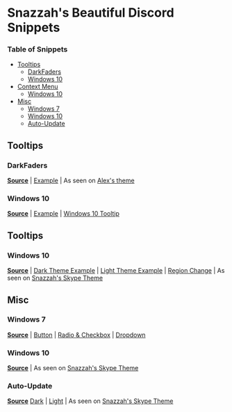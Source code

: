 # Snazzah's Beautiful Discord Snippets
### Table of Snippets
- [Tooltips](#Tooltips)
  - [DarkFaders](#darkfaders)
  - [Windows 10](#tt/windows10)
- [Context Menu](#context-menu)
  - [Windows 10](#cm/windows10)
- [Misc](#misc)
  - [Windows 7](#windows7)
  - [Windows 10](#mi/windows7)
  - [Auto-Update](#autoupdate)

## <a name="tooltips"></a>Tooltips
### <a name="darkfaders"></a>DarkFaders
**[Source](https://github.com/SnazzyPine25/BeautifulDiscordSnippets/blob/master/Tooltips/DarkFaders.css)** | 
[Example](http://i.imgur.com/VDhl9Q1.gif) | As seen on [Alex's theme](https://github.com/AlexFlipnote/Discord_Theme)

### <a name="tt/windows10"></a>Windows 10
**[Source](https://github.com/SnazzyPine25/BeautifulDiscordSnippets/blob/master/Tooltips/Windows10.css)** | 
[Example](http://i.imgur.com/AaUWFVu.png) | [Windows 10 Tooltip](http://i.imgur.com/TxQ37gr.png)

## <a name="tooltips"></a>Tooltips

### <a name="cm/windows10"></a>Windows 10
**[Source](https://github.com/SnazzyPine25/BeautifulDiscordSnippets/blob/master/ContextMenu/Windows10.css)** | 
[Dark Theme Example](http://i.imgur.com/OSijiwR.png) | [Light Theme Example](http://i.imgur.com/K5HNWUG.png) | [Region Change](http://i.imgur.com/lWw1e0N.gif) | As seen on [Snazzah's Skype Theme](https://github.com/SnazzyPine25/BeautifulDiscordThemes#skype)  

## <a name="misc"></a>Misc

### <a name="windows7"></a>Windows 7
**[Source](https://github.com/SnazzyPine25/BeautifulDiscordSnippets/blob/master/Misc/Windows7.css)** | 
[Button](http://owo.whats-th.is/0d2c91.gif) | [Radio & Checkbox](http://i.imgur.com/Bq0rjmX.png) | [Dropdown](https://cdn.discordapp.com/attachments/257343240120827904/278051553175404546/unknown.png)

### <a name="mi/windows10"></a>Windows 10
**[Source](https://github.com/SnazzyPine25/BeautifulDiscordSnippets/blob/master/Misc/Windows10.css)** | As seen on [Snazzah's Skype Theme](https://github.com/SnazzyPine25/BeautifulDiscordThemes#skype)

### <a name="autoupdate"></a>Auto-Update
**[Source](https://github.com/SnazzyPine25/BeautifulDiscordSnippets/blob/master/Misc/Auto-Update.css)** [Dark](http://i.imgur.com/hHxgK3Y.gif) | [Light](http://i.imgur.com/tjFnDNC.gif) | As seen on [Snazzah's Skype Theme](https://github.com/SnazzyPine25/BeautifulDiscordThemes#skype)